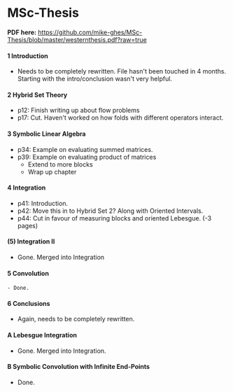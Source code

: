 MSc-Thesis
==========


**PDF here:**
https://github.com/mike-ghes/MSc-Thesis/blob/master/westernthesis.pdf?raw=true


#### 1 Introduction
  - Needs to be completely rewritten. File hasn't been touched in 4 months. Starting with the intro/conclusion wasn't very helpful.
  
#### 2 Hybrid Set Theory
  - p12: Finish writing up about flow problems
  - p17: Cut. Haven't worked on how folds with different operators interact.

#### 3 Symbolic Linear Algebra
  - p34: Example on evaluating summed matrices.
  - p39: Example on evaluating product of matrices
    - Extend to more blocks
	- Wrap up chapter

#### 4 Integration
  - p41: Introduction.
  - p42: Move this in to Hybrid Set 2? Along with Oriented Intervals.
  - p44: Cut in favour of measuring blocks and oriented Lebesgue. (-3 pages)
  
  
#### (5) Integration II
  - Gone. Merged into Integration

#### 5 Convolution
	- Done.
  
#### 6 Conclusions
  - Again, needs to be completely rewritten.
	
#### A Lebesgue Integration
  - Gone. Merged into Integration.
	
#### B Symbolic Convolution with Infinite End-Points
  - Done.
		
	
		
	
	